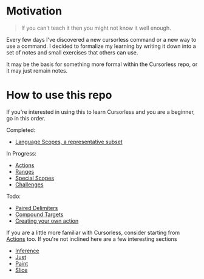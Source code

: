 # Motivation

> If you can't teach it then you might not know it well enough.

Every few days I've discovered a new cursorless command or a new way to use a command. I decided to formalize my learning by writing it down into a set of notes and small exercises that others can use.

It may be the basis for something more formal within the Cursorless repo, or it may just remain notes.

# How to use this repo

If you're interested in using this to learn Cursorless and you are a beginner, go in this order.

Completed:

- [Language Scopes, a representative subset](./katas/language_scopes/README.md)

In Progress:

- [Actions](./katas/actions/README.md)
- [Ranges](./katas/ranges/README.md)
- [Special Scopes](./katas/special_scopes/README.md)
- [Challenges](./katas/challenges/README.md)

Todo:

- [Paired Delimiters](./katas/paired_delimiters/README.md)
- [Compound Targets](./katas/compound_targets/README.md)
- [Creating your own action](./katas/creating_your_own_action/README.md)

If you are a little more familiar with Cursorless, consider starting from [Actions](./katas/actions/) too. If you're not inclined here are a few interesting sections

- [Inference](./katas/modifiers/scope_inference/README.md)
- [Just](./katas/modifiers/just/README.md)
- [Paint](./katas/special_scopes/paint/README.md)
- [Slice](./katas/modifiers/slice/README.md)

